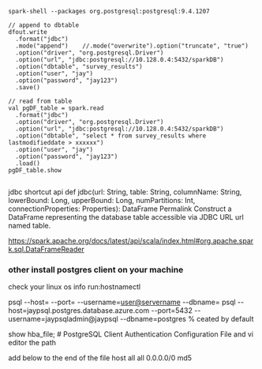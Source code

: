 ```
spark-shell --packages org.postgresql:postgresql:9.4.1207

// append to dbtable
dfout.write
  .format("jdbc")
  .mode("append")    //.mode("overwrite").option("truncate", "true")
  .option("driver", "org.postgresql.Driver")
  .option("url", "jdbc:postgresql://10.128.0.4:5432/sparkDB")
  .option("dbtable", "survey_results")
  .option("user", "jay")
  .option("password", "jay123")
  .save()

// read from table
val pgDF_table = spark.read
  .format("jdbc")
  .option("driver", "org.postgresql.Driver")
  .option("url", "jdbc:postgresql://10.128.0.4:5432/sparkDB")
  .option("dbtable", "select * from survey_results where lastmodifieddate > xxxxxx")
  .option("user", "jay")
  .option("password", "jay123")
  .load()
pgDF_table.show


```
jdbc shortcut api
def jdbc(url: String, table: String, columnName: String, lowerBound: Long, upperBound: Long, numPartitions: Int, connectionProperties: Properties): DataFrame
    Permalink
    Construct a DataFrame representing the database table accessible via JDBC URL url named table.

https://spark.apache.org/docs/latest/api/scala/index.html#org.apache.spark.sql.DataFrameReader

### other install postgres client on your machine

check your linux os info run:hostnamectl

psql --host=<servername> --port=<port> --username=<user@servername> --dbname=<dbname>
psql --host=jaypsql.postgres.database.azure.com --port=5432 --username=jaypsqladmin@jaypsql --dbname=postgres % ceated by default 


show hba_file; # PostgreSQL Client Authentication Configuration File and vi editor the path 

add below to the end of the file
host	all				all				0.0.0.0/0				md5


